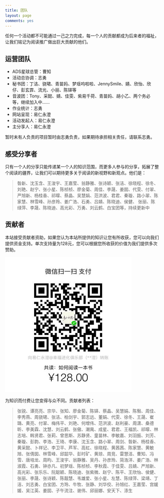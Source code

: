 ```yaml
---
title: 团队
layout: page
comments: yes
---
```


任何一个活动都不可能通过一己之力完成，每一个人的贡献都成为后来者的福祉，让我们铭记为阅读推广做出巨大贡献的他们。

## 运营团队

- ADS星球总管：曹知
- 活动总协调：志勇
- 秘书团：丁洁、骁珺、青苗妈、梦瑶呜啦啦、JennySmile、婧、欣怡、欣仔、彭玄霏、流光、小丽、陈铎等
- 音波团：Tony、采懿、婧、佳雯、紫易千荷、青苗妈、胡小乙、两个务必等，继续加入中……
- 作业统计：志勇
- 网站呈现：易仁永澄
- 活动发起人：易仁永澄
- 主分享人：易仁永澄

暂时未有人负责的项目暂时由志勇负责，如果期待承担相关责任，请联系志勇。

## 感受分享者

只有一个人的分享只能传递某一个人的知识范围，而更多人参与的分享，拓展了整个阅读的疆界，让我们可以期待更多关于阅读的新视野和新观点。他们是：

> 昝新、沈玉含、王浚宇、王嘉莹、翁静雅、张诗颖、张洁、徐晓程、徐冬、刘艳、赵宁、张小星、陈桢桢、廖金菊、周佳、李晟、姜囡、代雯、付翠、严旭新、杨桂香、祁曚、蔡晶、吴慧娟、范洪波、君君、秦璇、路小翠、陈家慧、林雪峰、孙彦玲、姜广浩、石勇、吕婧、陈晓迪、侯健、 张丽、陈绿萍、李晟、陈晓迪、高光彩、万勇、刘云鹤、白宝团等，持续更新中

## 贡献者

本站接受贡献者资助，如果您认为本站所提供的知识让您有所收获，您可以向我们提供资金支持。单次支持量为128元，您可以根据您所收获的价值为我们提供多次赞助。

![come on](pay.jpg)

为知识而付费让您变得与众不同。贡献者列表：

> 张锐、谭亮亮、宗华、张知、廖金菊、陈铎、蔡晶、吴慧娟、陈斅、周佳、李秀燕、周骁珺、张洁、柏剑宇、郭志远、董娟、代雯、徐冬、王晟、崔璐、黄亮、付翠、梅伟平、刘艳、何增伟、范洪波、赵利豪、周潇、桑德昕、李美霖、沈慧、刘云鹤、张傲、潮禺、成星、君君、王福凯、祁曚、林志培、韩贤君、张莉、曾思斯、苏静贤、童苗林、李敏嘉、刘羽振、刘芳、秦璇、彭韵、李浩、王琦、李康、沈玉含、路小翠、周剑、昝新、杨桂香、黄采懿、卜祥记、李卫平、芦军、高虹、徐晓程、黄茜茜、陈家慧、黄敏旭、张倩囡、林雪峰、邱韶华、彭时矿、黄琼、周竞、雷慧洁、曹知、冯雪、唐培龙、周昀、王浚宇、翁静雅、吴丹、孙彦玲、简浩洋、姜广浩、林淑霞、石勇、钟亦凡、初梦瑶、陈桢桢、李秋霞、于佳雯、吕婧、严旭新、高光彩、张乐乐、阮聪颖、陈晓迪、张紫微、赵宁、陈平、王欣怡、侯健、张丽、李晟、张诗颖、陈靓慧、韦雄爱、张小星、左慧、陈绿萍、梁靖、丁洁、刘志勇、白宝团、方玲、牛牧、张静、刘华佼、孙旭红、王嘉莹、宫媛媛、吴江英、姜囡、子午流注、谢伟、邱丽娜、安天下、涤生